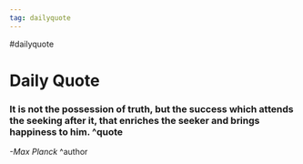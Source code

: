 ```yaml
---
tag: dailyquote
---
```


#dailyquote

# Daily Quote

### It is not the possession of truth, but the success which attends the seeking after it, that enriches the seeker and brings happiness to him. ^quote
*-Max Planck* ^author

